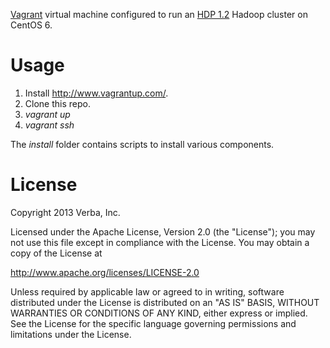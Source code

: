 [Vagrant](http://www.vagrantup.com/) virtual machine configured to run an [HDP 1.2](http://hortonworks.com/products/hortonworksdataplatform/) Hadoop cluster on CentOS 6.

# Usage

  1. Install http://www.vagrantup.com/.
  1. Clone this repo.
  1. *vagrant up*
  1. *vagrant ssh*

The *install* folder contains scripts to install various components.

# License

Copyright 2013 Verba, Inc.

Licensed under the Apache License, Version 2.0 (the "License");
you may not use this file except in compliance with the License.
You may obtain a copy of the License at

   http://www.apache.org/licenses/LICENSE-2.0

Unless required by applicable law or agreed to in writing, software
distributed under the License is distributed on an "AS IS" BASIS,
WITHOUT WARRANTIES OR CONDITIONS OF ANY KIND, either express or implied.
See the License for the specific language governing permissions and
limitations under the License.
